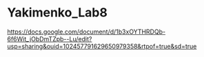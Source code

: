 # Yakimenko_Lab8
https://docs.google.com/document/d/1b3xOYTHRDQb-6f6Wit_jObDmTZpb--Lu/edit?usp=sharing&ouid=102457791629650979358&rtpof=true&sd=true
